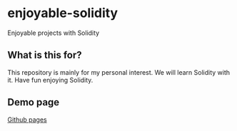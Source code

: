 # enjoyable-solidity
Enjoyable projects with Solidity

## What is this for?
This repository is mainly for my personal interest. We will learn Solidity with it. Have fun enjoying Solidity.

## Demo page
[Github pages][demo-page]


[demo-page]:https://santonychoi.github.io/enjoyable-solidity/
